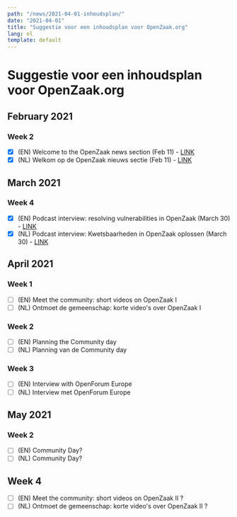 ```yaml
---
path: "/news/2021-04-01-inhoudsplan/"
date: "2021-04-01"
title: "Suggestie voor een inhoudsplan voor OpenZaak.org"
lang: nl
template: default
---
```


# Suggestie voor een inhoudsplan voor OpenZaak.org

## February 2021

### Week 2

- [x] (EN) Welcome to the OpenZaak news section (Feb 11) - [LINK](https://openzaak.org/en/news/2021-02-11-welcome/)
- [x] (NL) Welkom op de OpenZaak nieuws sectie (Feb 11) - [LINK](https://openzaak.org/news/2021-02-11-welkom/)

## March 2021

### Week 4

- [x]  (EN) Podcast interview: resolving vulnerabilities in OpenZaak (March 30) - [LINK](https://openzaak.org/en/news/2021-03-30-resolving-vulnerabilities-podcast/)
- [x]  (NL) Podcast interview: Kwetsbaarheden in OpenZaak oplossen (March 30) - [LINK](https://openzaak.org/news/2021-03-30-oplossen-kwetsbaarheden-podcast/)
 
 ## April 2021
 
 ### Week 1
 
 - [ ]  (EN) Meet the community: short videos on OpenZaak I
 - [ ]  (NL) Ontmoet de gemeenschap: korte video's over OpenZaak I

 ### Week 2
 
 - [ ]  (EN) Planning the Community day
 - [ ]  (NL) Planning van de Community day
 
  ### Week 3
 
 - [ ]  (EN) Interview with OpenForum Europe
 - [ ]  (NL) Interview met OpenForum Europe
 
 ## May 2021
 
 ### Week 2
 
 - [ ]  (EN) Community Day?
 - [ ]  (NL) Community Day?
 
 ## Week 4
 
 - [ ]  (EN) Meet the community: short videos on OpenZaak II ?
 - [ ]  (NL) Ontmoet de gemeenschap: korte video's over OpenZaak II ?
